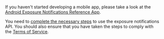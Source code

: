 If you haven't started developing a mobile app, please take a look at the
[Android Exposure Notifications Reference App](https://github.com/google/exposure-notifications-android).

You need to
[complete the necessary steps](https://support.google.com/googleplay/android-developer/contact/expo_notif_api)
to use the exposure notifications API. You should also ensure that you have
taken the steps to comply with the
[Terms of Service](https://blog.google/documents/72/Exposure_Notifications_Service_Additional_Terms.pdf).
